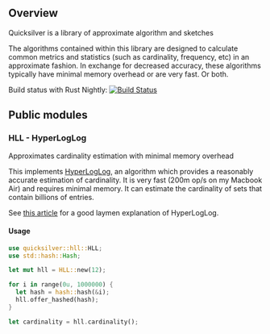 
## Overview

Quicksilver is a library of approximate algorithm and sketches

The algorithms contained within this library are designed to calculate common metrics and statistics
(such as cardinality, frequency, etc) in an approximate fashion.  In exchange for decreased accuracy,
these algorithms typically have minimal memory overhead or are very fast.  Or both.

Build status with Rust Nightly: [![Build Status](https://travis-ci.org/polyfractal/quicksilver.svg?branch=master)](https://travis-ci.org/polyfractal/quicksilver)

## Public modules

### HLL - HyperLogLog

Approximates cardinality estimation with minimal memory overhead

This implements [HyperLogLog](http://algo.inria.fr/flajolet/Publications/FlFuGaMe07.pdf), an algorithm
which provides a reasonably accurate estimation of cardinality.  It is very fast (200m op/s on my Macbook Air)
and requires minimal memory.  It can estimate the cardinality of sets that contain billions of entries.

See [this article](http://research.neustar.biz/2012/10/25/sketch-of-the-day-hyperloglog-cornerstone-of-a-big-data-infrastructure/)
for a good laymen explanation of HyperLogLog.

#### Usage

```rust
use quicksilver::hll::HLL;
use std::hash::Hash;

let mut hll = HLL::new(12);

for i in range(0u, 1000000) {
  let hash = hash::hash(&i);
  hll.offer_hashed(hash);
}

let cardinality = hll.cardinality();
```